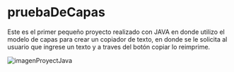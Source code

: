 # pruebaDeCapas
Este es el primer pequeño proyecto realizado con JAVA en donde utilizo el modelo de capas para crear un copiador de texto, en donde se le solicita al usuario que 
ingrese un texto y a traves del botón copiar lo reimprime.


![imagenProyectJava](https://user-images.githubusercontent.com/90457502/154811787-2334e224-2251-41c0-b3a5-37103df64a63.JPG)
